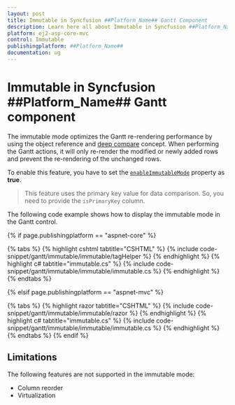 ```yaml
---
layout: post
title: Immutable in Syncfusion ##Platform_Name## Gantt Component
description: Learn here all about Immutable in Syncfusion ##Platform_Name## Gantt component of Syncfusion Essential JS 2 and more.
platform: ej2-asp-core-mvc
control: Immutable 
publishingplatform: ##Platform_Name##
documentation: ug
---
```


# Immutable in Syncfusion ##Platform_Name## Gantt component

The immutable mode optimizes the Gantt re-rendering performance by using the object reference and [deep compare](https://dmitripavlutin.com/how-to-compare-objects-in-javascript/#4-deep-equality) concept. When performing the Gantt actions, it will only re-render the modified or newly added rows and prevent the re-rendering of the unchanged rows.

To enable this feature, you have to set the [`enableImmutableMode`](https://help.syncfusion.com/cr/aspnetmvc-js2/Syncfusion.EJ2.Gantt.Gantt.html#Syncfusion_EJ2_Gantt_Gantt_EnableImmutableMode) property as **true**.

> This feature uses the primary key value for data comparison. So, you need to provide the `isPrimaryKey` column.

The following code example shows how to display the immutable mode in the Gantt control.

{% if page.publishingplatform == "aspnet-core" %}

{% tabs %}
{% highlight cshtml tabtitle="CSHTML" %}
{% include code-snippet/gantt/immutable/immutable/tagHelper %}
{% endhighlight %}
{% highlight c# tabtitle="immutable.cs" %}
{% include code-snippet/gantt/immutable/immutable/immutable.cs %}
{% endhighlight %}
{% endtabs %}

{% elsif page.publishingplatform == "aspnet-mvc" %}

{% tabs %}
{% highlight razor tabtitle="CSHTML" %}
{% include code-snippet/gantt/immutable/immutable/razor %}
{% endhighlight %}
{% highlight c# tabtitle="immutable.cs" %}
{% include code-snippet/gantt/immutable/immutable/immutable.cs %}
{% endhighlight %}
{% endtabs %}
{% endif %}

## Limitations

The following features are not supported in the immutable mode:

* Column reorder
* Virtualization
